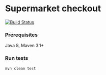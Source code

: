 # Supermarket checkout

[![Build Status](https://travis-ci.org/tumakha/checkout.svg?branch=master)](https://travis-ci.org/tumakha/checkout)

### Prerequisites

Java 8, Maven 3.1+

### Run tests

    mvn clean test